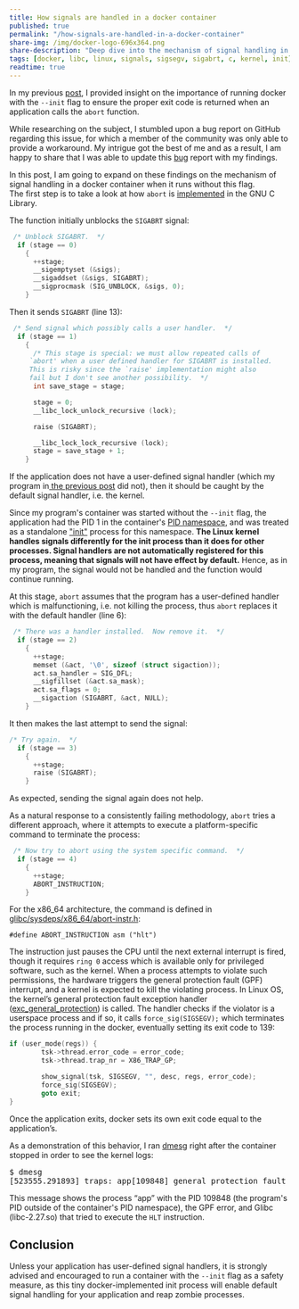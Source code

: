 ```yaml
---
title: How signals are handled in a docker container
published: true
permalink: "/how-signals-are-handled-in-a-docker-container"
share-img: /img/docker-logo-696x364.png
share-description: "Deep dive into the mechanism of signal handling in docker containers"
tags: [docker, libc, linux, signals, sigsegv, sigabrt, c, kernel, init]
readtime: true
---
```


In my previous [post](/how-to-contain-a-crashed-container/), I provided insight on the importance of running docker with the
`--init` flag to ensure the proper exit code is returned when an application calls the `abort` function.

While researching on the subject, I stumbled upon a bug report on GitHub regarding this issue, for which a member of the community was only able to provide a workaround. My intrigue got the best of me and as a result, I am happy to share that I was able to update this [bug](https://github.com/moby/moby/issues/30593) report with my findings.

In this post, I am going to expand on these findings on the mechanism of signal handling in a docker container when it runs without this
flag.
<br>The first step is to take a look at how `abort` is
[implemented](https://github.com/bminor/glibc/blob/master/stdlib/abort.c#L46) in the GNU C Library.

The function initially unblocks the `SIGABRT` signal:

```c
 /* Unblock SIGABRT.  */
  if (stage == 0)
    {
      ++stage;
      __sigemptyset (&sigs);
      __sigaddset (&sigs, SIGABRT);
      __sigprocmask (SIG_UNBLOCK, &sigs, 0);
    }
```

Then it sends `SIGABRT` (line 13):

```c
 /* Send signal which possibly calls a user handler.  */
  if (stage == 1)
    {
      /* This stage is special: we must allow repeated calls of
	 `abort' when a user defined handler for SIGABRT is installed.
	 This is risky since the `raise' implementation might also
	 fail but I don't see another possibility.  */
      int save_stage = stage;

      stage = 0;
      __libc_lock_unlock_recursive (lock);

      raise (SIGABRT);

      __libc_lock_lock_recursive (lock);
      stage = save_stage + 1;
    }
```

If the application does not have a user-defined signal handler (which my program in[ the previous post](/how-to-contain-a-crashed-container/) did
not), then it should be caught by the default signal handler, i.e. the kernel.

Since my program's container was started without
the `--init` flag, the application had the PID 1 in the container's [PID
namespace](https://man7.org/linux/man-pages/man7/pid_namespaces.7.html), and was treated as a standalone
["init"](https://man7.org/linux/man-pages/man1/init.1.html) process for this namespace.
**The Linux kernel handles signals differently for the init process
than it does for other processes. Signal handlers are not automatically registered for this process, meaning that
signals will not have effect by default.**
Hence, as in my program, the signal would not be handled and the function would continue running.

At this stage, `abort` assumes that the program has a user-defined handler which is malfunctioning, i.e. not killing the
process, thus `abort` replaces it with the default handler (line 6):

```c
 /* There was a handler installed.  Now remove it.  */
  if (stage == 2)
    {
      ++stage;
      memset (&act, '\0', sizeof (struct sigaction));
      act.sa_handler = SIG_DFL;
      __sigfillset (&act.sa_mask);
      act.sa_flags = 0;
      __sigaction (SIGABRT, &act, NULL);
    }
```

It then makes the last attempt to send the signal:

```c
/* Try again.  */
  if (stage == 3)
    {
      ++stage;
      raise (SIGABRT);
    }
```

As expected, sending the signal again does not help.


As a natural response to a consistently failing methodology, `abort` tries a different approach, where it attempts to execute a platform-specific command to terminate the
process:

```c
 /* Now try to abort using the system specific command.  */
  if (stage == 4)
    {
      ++stage;
      ABORT_INSTRUCTION;
    }
```

For the x86_64 architecture, the command is defined in
[glibc/sysdeps/x86_64/abort-instr.h](https://github.com/bminor/glibc/blob/master/sysdeps/x86_64/abort-instr.h):

```
#define ABORT_INSTRUCTION asm ("hlt")
```

The instruction just pauses the CPU until the next external interrupt is fired, though it requires `ring 0` access which is available only for privileged software, such as the kernel. When a process
attempts to violate such permissions, the hardware triggers the general protection fault (GPF) interrupt, and a kernel is expected to kill the violating process. In Linux OS, the kernel’s general protection fault exception handler
([exc_general_protection](https://github.com/torvalds/linux/blob/master/arch/x86/kernel/traps.c#L525)) is called. The
handler checks if the violator is a userspace process and if so, it calls `force_sig(SIGSEGV);` which terminates the
process running in the docker, eventually setting its exit code to 139:

```c
if (user_mode(regs)) {
        tsk->thread.error_code = error_code;
        tsk->thread.trap_nr = X86_TRAP_GP;

        show_signal(tsk, SIGSEGV, "", desc, regs, error_code);
        force_sig(SIGSEGV);
        goto exit;
}
```

Once the application exits, docker sets its own exit code equal to the application’s.

As a demonstration of this behavior, I ran [dmesg](https://man7.org/linux/man-pages/man1/dmesg.1.html) right after the container
stopped in order to see the kernel logs:

<pre>
$ dmesg
[523555.291893] traps: app[109848] general protection fault ip:7ff4d9391a10 sp:7ffe992508a0 error:0 in libc-2.27.so[7ff4d9351000+1e7000]
</pre>
This message shows the process “app” with the PID 109848 (the program's PID outside of the
        container's PID namespace), the GPF error, and
Glibc (libc-2.27.so) that tried to execute the `HLT` instruction.

## Conclusion
Unless your application has user-defined signal handlers, it is strongly advised and encouraged to run a
container with the `--init` flag as a safety measure, as this tiny docker-implemented init process will enable default signal handling for
your application and reap zombie processes.
